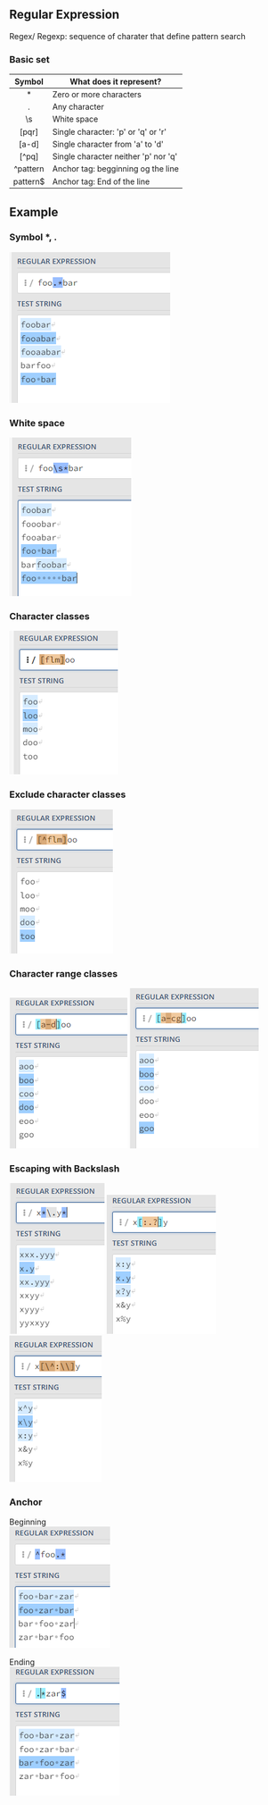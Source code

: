 ## Regular Expression
Regex/ Regexp: sequence of charater that define pattern search

### Basic set
| Symbol | What does it represent? |
|:------:|------------------------|
|* | Zero or more characters |
|. | Any character |
|\s | White space |
|[pqr]| Single character: 'p' or 'q' or 'r'|
|[a-d] | Single character from 'a' to 'd' |
| [^pq]| Single character neither 'p' nor 'q' |
|^pattern | Anchor tag: begginning og the line |
|pattern$ | Anchor tag: End of the line|

## Example
### Symbol *, .
![Alt Text](images/img-basic-set-01.PNG)

### White space
![Alt Text](images/img-basic-set-02.PNG)

### Character classes
![Alt Text](images/img-basic-set-03.PNG)

### Exclude character classes
![Alt Text](images/img-basic-set-04.PNG)

### Character range classes
![Alt Text](images/img-basic-set-05.PNG)
![Alt Text](images/img-basic-set-06.PNG)

### Escaping with Backslash
![Alt Text](images/img-basic-set-07.PNG)
![Alt Text](images/img-basic-set-08.PNG)
![Alt Text](images/img-basic-set-09.PNG)

### Anchor
Beginning  
![Alt Text](images/img-basic-set-10.PNG)

Ending  
![Alt Text](images/img-basic-set-11.PNG)


